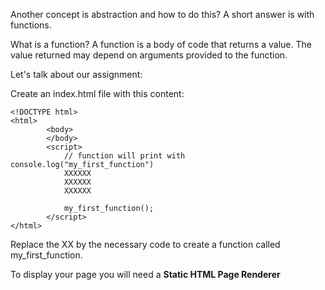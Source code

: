 Another concept is abstraction and how to do this? A short answer is with functions.

What is a function? A function is a body of code that returns a value. The value returned may depend on arguments provided to the function.

Let's talk about our assignment:

Create an index.html file with this content:

	<!DOCTYPE html>
	<html>
    		<body>
    		</body>
    		<script>
      			// function will print with console.log("my_first_function")
      			XXXXXX
      			XXXXXX
      			XXXXXX

      			my_first_function();
    		</script>
	</html>

Replace the XX by the necessary code to create a function called my_first_function.

To display your page you will need a ****Static HTML Page Renderer**** 
